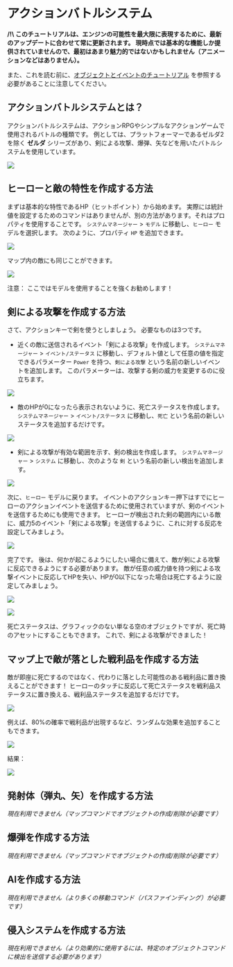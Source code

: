 # アクションバトルシステム

**/!\ このチュートリアルは、エンジンの可能性を最大限に表現するために、最新のアップデートに合わせて常に更新されます。 現時点では基本的な機能しか提供されていませんので、最初はあまり魅力的ではないかもしれません（アニメーションなどはありません）。**

また、これを読む前に、[オブジェクトとイベントのチュートリアル](../essentials/objects-and-events.md) を参照する必要があることに注意してください。

## アクションバトルシステムとは？ <a href="#アクションバトルシステムとは" id="アクションバトルシステムとは"></a>

アクションバトルシステムは、アクションRPGやシンプルなアクションゲームで使用されるバトルの種類です。 例としては、プラットフォーマーであるゼルダ2を除く **ゼルダ** シリーズがあり、剣による攻撃、爆弾、矢などを用いたバトルシステムを使用しています。

![](../.gitbook/assets/zelda.png)

## ヒーローと敵の特性を作成する方法 <a href="#ヒーローと敵の特性を作成する方法" id="ヒーローと敵の特性を作成する方法"></a>

まずは基本的な特性であるHP（ヒットポイント）から始めます。 実際には統計値を設定するためのコマンドはありませんが、別の方法があります。それはプロパティを使用することです。 `システムマネージャー` > `モデル` に移動し、`ヒーロー` モデルを選択します。 次のように、プロパティ `HP` を追加できます。

![](../.gitbook/assets/abs-prop.png)

マップ内の敵にも同じことができます。

![](../.gitbook/assets/abs-enemies.png)

注意： ここではモデルを使用することを強くお勧めします！

## 剣による攻撃を作成する方法 <a href="#剣による攻撃を作成する方法" id="剣による攻撃を作成する方法"></a>

さて、アクションキーで剣を使うとしましょう。 必要なものは3つです。

* 近くの敵に送信されるイベント「剣による攻撃」を作成します。 `システムマネージャー` > `イベント/ステータス` に移動し、デフォルト値として任意の値を指定できるパラメーター `Power` を持つ、`剣による攻撃` という名前の新しいイベントを追加します。 このパラメーターは、攻撃する剣の威力を変更するのに役立ちます。

![](../.gitbook/assets/abs-event-sword.png)

* 敵のHPが0になったら表示されないように、死亡ステータスを作成します。 `システムマネージャー` > `イベント/ステータス` に移動し、`死亡` という名前の新しいステータスを追加するだけです。

![](../.gitbook/assets/abs-state-dead.png)

* 剣による攻撃が有効な範囲を示す、剣の検出を作成します。 `システムマネージャー` > `システム` に移動し、次のような `剣` という名前の新しい検出を追加します。

![](../.gitbook/assets/abs-detection-sword.png)

次に、`ヒーロー` モデルに戻ります。 イベントのアクションキー押下はすでにヒーローのアクションイベントを送信するために使用されていますが、剣のイベントを送信するためにも使用できます。 ヒーローが検出された剣の範囲内にいる敵に、威力5のイベント「剣による攻撃」を送信するように、これに対する反応を設定してみましょう。

![](../.gitbook/assets/abs-sword-command.png)

完了です。 後は、何かが起こるようにしたい場合に備えて、敵が剣による攻撃に反応できるようにする必要があります。 敵が任意の威力値を持つ剣による攻撃イベントに反応してHPを失い、HPが0以下になった場合は死亡するように設定してみましょう。

![](../.gitbook/assets/abs-sword-enemy.png)

![](../.gitbook/assets/abs-enemy-text-command.png)

死亡ステータスは、グラフィックのない単なる空のオブジェクトですが、死亡時のアセットにすることもできます。 これで、剣による攻撃ができました！

## マップ上で敵が落とした戦利品を作成する方法 <a href="#マップ上で敵が落とした戦利品を作成する方法" id="マップ上で敵が落とした戦利品を作成する方法"></a>

敵が即座に死亡するのではなく、代わりに落とした可能性のある戦利品に置き換えることができます！ ヒーローのタッチに反応して死亡ステータスを戦利品ステータスに置き換える、戦利品ステータスを追加するだけです。

![](../.gitbook/assets/abs-loot.png)

例えば、80%の確率で戦利品が出現するなど、ランダムな効果を追加することもできます。

![](../.gitbook/assets/abs-loot-rand.png)

結果：

![](../.gitbook/assets/abs-sword-loot.gif)

## 発射体（弾丸、矢）を作成する方法 <a href="#発射体（弾丸、矢）を作成する方法" id="発射体（弾丸、矢）を作成する方法"></a>

_現在利用できません（マップコマンドでオブジェクトの作成/削除が必要です）_

## 爆弾を作成する方法 <a href="#爆弾を作成する方法" id="爆弾を作成する方法"></a>

_現在利用できません（マップコマンドでオブジェクトの作成/削除が必要です）_

## AIを作成する方法 <a href="#aiを作成する方法" id="aiを作成する方法"></a>

_現在利用できません（より多くの移動コマンド（パスファインディング）が必要です）_

## 侵入システムを作成する方法 <a href="#侵入システムを作成する方法" id="侵入システムを作成する方法"></a>

_現在利用できません（より効果的に使用するには、特定のオブジェクトコマンドに検出を送信する必要があります）_
